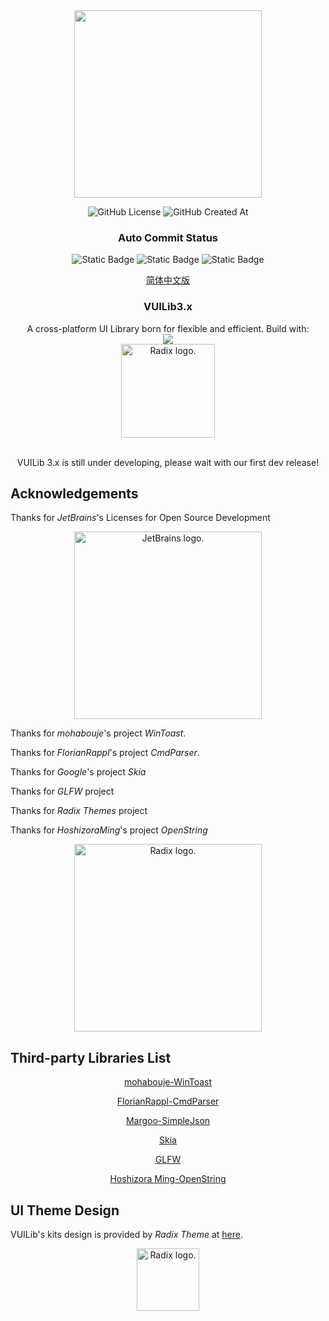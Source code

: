 <div align="center">

<img src="./readme/icon.svg" width="300">

![GitHub License](https://img.shields.io/github/license/FSMargoo/VUILib) ![GitHub Created At](https://img.shields.io/github/created-at/FSMargoo/VuiLib)

<h3>Auto Commit Status</h3>

![Static Badge](https://img.shields.io/badge/Unit%20Test-Pass-green)
![Static Badge](https://img.shields.io/badge/Last%20Commit-pf:66fa1490-blue)
![Static Badge](https://img.shields.io/badge/Last%20Commit%20Date-2024/09/30/11:01:37-purple)

[简体中文版](./README_ZH_CN.md)


<h3 align="center">VUILib3.x</h3>
A cross-platform UI Library born for flexible and efficient. Build with:

<br>

<img src="https://skillicons.dev/icons?i=cpp,cmake,clion,figma" />

<div align="center">

<img src="./readme/radix logo.svg" alt="Radix logo." width="150">

</div>

<br>

VUILib 3.x is still under developing, please wait with our first dev release!

</div>

## Acknowledgements

Thanks for $JetBrains$'s Licenses for Open Source Development

<div align="center">

<img src="https://resources.jetbrains.com/storage/products/company/brand/logos/jetbrains.png" alt="JetBrains logo." width="300">

</div>

Thanks for $mohabouje$'s project $WinToast$.

Thanks for $FlorianRappl$'s project $CmdParser$.

Thanks for $Google$'s project $Skia$

Thanks for $GLFW$ project

Thanks for $Radix$ $Themes$ project

Thanks for $Hoshizora Ming$'s project $OpenString$


<div align="center">

<img src="./readme/radix logo.svg" alt="Radix logo." width="300">

</div>

## Third-party Libraries List

<div align="center">

[mohabouje-WinToast](https://github.com/mohabouje/WinToast)

[FlorianRappl-CmdParser](https://github.com/FlorianRappl/CmdParser)

[Margoo-SimpleJson](https://github.com/FSMargoo/SimpleJson)

[Skia](https://www.skia.org)

[GLFW](https://github.com/GLFW/glfw)

[Hoshizora Ming-OpenString](https://github.com/FSMargoo/OpenString-CMake)

</div>

## UI Theme Design

VUILib's kits design is provided by $Radix$ $Theme$ at [here](https://www.radix-ui.com/).

<div align="center">

<img src="./readme/radix logo.svg" alt="Radix logo." width="100">

</div>